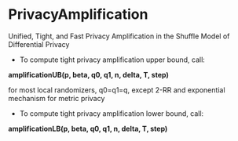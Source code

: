 # PrivacyAmplification

Unified, Tight, and Fast Privacy Amplification in the Shuffle Model of Differential Privacy

- To compute tight privacy amplification upper bound, call:

**amplificationUB(p, beta, q0, q1, n, delta, T, step)**

for most local randomizers, q0=q1=q, except 2-RR and exponential mechanism for metric privacy


- To compute tight privacy amplification lower bound, call:

**amplificationLB(p, beta, q0, q1, n, delta, T, step)**
